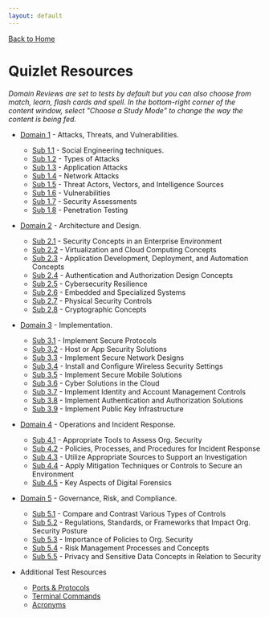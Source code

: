 ```yaml
---
layout: default
---
```


[Back to Home](../index.html)

# Quizlet Resources

_Domain Reviews are set to tests by default but you can also choose from match, learn, flash cards and spell. In the bottom-right corner of the content window, select "Choose a Study Mode" to change the way the content is being fed._

* [Domain 1](/study_cards/domains/one.html) - Attacks, Threats, and Vulnerabilities.
     - [Sub 1.1](/study_cards/sub_one_one.html) - Social Engineering techniques.
     - [Sub 1.2](/study_cards/sub_one_two.html) - Types of Attacks
     - [Sub 1.3](/study_cards/sub_one_three.html) - Application Attacks
     - [Sub 1.4](/study_cards/sub_one_four.html) - Network Attacks
     - [Sub 1.5](/study_cards/sub_one_five.html) - Threat Actors, Vectors, and Intelligence Sources
     - [Sub 1.6](/study_cards/sub_one_six.html) - Vulnerabilities
     - [Sub 1.7](/study_cards/sub_one_seven.html) - Security Assessments
     - [Sub 1.8](/study_cards/sub_one_eight.html) - Penetration Testing

* [Domain 2](/study_cards/domains/two.html) - Architecture and Design.
     - [Sub 2.1](/study_cards/sub_two_one.html) - Security Concepts in an Enterprise Environment
     - [Sub 2.2](/study_cards/sub_two_two.html) - Virtualization and Cloud Computing Concepts
     - [Sub 2.3](/study_cards/sub_two_three.html) - Application Development, Deployment, and Automation Concepts
     - [Sub 2.4](/study_cards/sub_two_four.html) - Authentication and Authorization Design Concepts
     - [Sub 2.5](/study_cards/sub_two_five.html) - Cybersecurity Resilience
     - [Sub 2.6](/study_cards/sub_two_six.html) - Embedded and Specialized Systems
     - [Sub 2.7](/study_cards/sub_two_seven.html) - Physical Security Controls
     - [Sub 2.8](/study_cards/sub_two_eight.html) - Cryptographic Concepts

* [Domain 3](/study_cards/domains/three.html) - Implementation.
     - [Sub 3.1](/study_cards/sub_three_one.html) - Implement Secure Protocols
     - [Sub 3.2](/study_cards/sub_three_two.html) - Host or App Security Solutions
     - [Sub 3.3](/study_cards/sub_three_three.html) - Implement Secure Network Designs
     - [Sub 3.4](/study_cards/sub_three_four.html) - Install and Configure Wireless Security Settings
     - [Sub 3.5](/study_cards/sub_three_five.html) - Implement Secure Mobile Solutions
     - [Sub 3.6](/study_cards/sub_three_six.html) - Cyber Solutions in the Cloud
     - [Sub 3.7](/study_cards/sub_three_seven.html) - Implement Identity and Account Management Controls
     - [Sub 3.8](/study_cards/sub_three_eight.html) - Implement Authentication and Authorization Solutions
     - [Sub 3.9](/study_cards/sub_three_nine.html) - Implement Public Key Infrastructure

* [Domain 4](/study_cards/domains/four.html) - Operations and Incident Response.
     - [Sub 4.1](/study_cards/sub_four_one.html) - Appropriate Tools to Assess Org. Security
     - [Sub 4.2](/study_cards/sub_four_two.html) - Policies, Processes, and Procedures for Incident Response
     - [Sub 4.3](/study_cards/sub_four_three.html) - Utilize Appropriate Sources to Support an Investigation
     - [Sub 4.4](/study_cards/sub_four_four.html) - Apply Mitigation Techniques or Controls to Secure an Environment
     - [Sub 4.5](/study_cards/sub_four_five.html) - Key Aspects of Digital Forensics

* [Domain 5](/study_cards/domains/five.html) - Governance, Risk, and Compliance.
     - [Sub 5.1](/study_cards/sub_five_one.html) - Compare and Contrast Various Types of Controls
     - [Sub 5.2](/study_cards/sub_five_two.html) - Regulations, Standards, or Frameworks that Impact Org. Security Posture
     - [Sub 5.3](/study_cards/sub_five_three.html) - Importance of Policies to Org. Security
     - [Sub 5.4](/study_cards/sub_five_four.html) - Risk Management Processes and Concepts
     - [Sub 5.5](/study_cards/sub_five_five.html) - Privacy and Sensitive Data Concepts in Relation to Security

* Additional Test Resources
     - [Ports & Protocols](/study_cards/ports_and_protocols.html) 
     - [Terminal Commands](/study_cards/commands.html)
     - [Acronyms](/study_cards/acronyms.html)